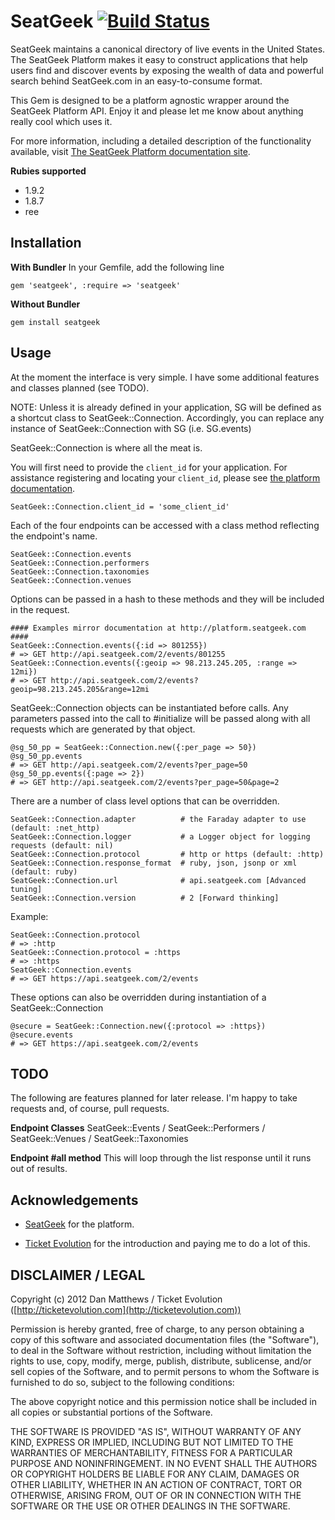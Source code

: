 SeatGeek [![Build Status](https://secure.travis-ci.org/seatshare/seatgeek.png)](http://travis-ci.org/seatshare/seatgeek)
========
SeatGeek maintains a canonical directory of live events in the United States. The SeatGeek Platform makes it easy to construct applications that help users find and discover events by exposing the wealth of data and powerful search behind SeatGeek.com in an easy-to-consume format.

This Gem is designed to be a platform agnostic wrapper around the SeatGeek Platform API. Enjoy it and please let me know about anything really cool which uses it.

For more information, including a detailed description of the functionality available, visit [The SeatGeek Platform documentation site](http://platform.seatgeek.com).

**Rubies supported**

- 1.9.2
- 1.8.7
- ree

Installation
------------

**With Bundler**
In your Gemfile, add the following line

    gem 'seatgeek', :require => 'seatgeek'

**Without Bundler**

    gem install seatgeek

Usage
-----
At the moment the interface is very simple. I have some additional features and classes planned (see TODO).

NOTE: Unless it is already defined in your application, SG will be defined as a shortcut class to SeatGeek::Connection. Accordingly, you can replace any instance of SeatGeek::Connection with SG (i.e. SG.events)

SeatGeek::Connection is where all the meat is.

You will first need to provide the `client_id` for your application. For assistance registering and locating your `client_id`, please see [the platform documentation](http://platform.seatgeek.com/#authentication).

    SeatGeek::Connection.client_id = 'some_client_id'

Each of the four endpoints can be accessed with a class method reflecting the endpoint's name.

    SeatGeek::Connection.events
    SeatGeek::Connection.performers
    SeatGeek::Connection.taxonomies
    SeatGeek::Connection.venues

Options can be passed in a hash to these methods and they will be included in the request.

    #### Examples mirror documentation at http://platform.seatgeek.com ####
    SeatGeek::Connection.events({:id => 801255})
    # => GET http://api.seatgeek.com/2/events/801255
    SeatGeek::Connection.events({:geoip => 98.213.245.205, :range => 12mi})
    # => GET http://api.seatgeek.com/2/events?geoip=98.213.245.205&range=12mi

SeatGeek::Connection objects can be instantiated before calls. Any parameters passed into the call to #initialize will be passed along with all requests which are generated by that object.

    @sg_50_pp = SeatGeek::Connection.new({:per_page => 50})
    @sg_50_pp.events
    # => GET http://api.seatgeek.com/2/events?per_page=50
    @sg_50_pp.events({:page => 2})
    # => GET http://api.seatgeek.com/2/events?per_page=50&page=2

There are a number of class level options that can be overridden.

    SeatGeek::Connection.adapter          # the Faraday adapter to use (default: :net_http)
    SeatGeek::Connection.logger           # a Logger object for logging requests (default: nil)
    SeatGeek::Connection.protocol         # http or https (default: :http)
    SeatGeek::Connection.response_format  # ruby, json, jsonp or xml (default: ruby)
    SeatGeek::Connection.url              # api.seatgeek.com [Advanced tuning]
    SeatGeek::Connection.version          # 2 [Forward thinking]

Example:

    SeatGeek::Connection.protocol
    # => :http
    SeatGeek::Connection.protocol = :https
    # => :https
    SeatGeek::Connection.events
    # => GET https://api.seatgeek.com/2/events

These options can also be overridden during instantiation of a SeatGeek::Connection

    @secure = SeatGeek::Connection.new({:protocol => :https})
    @secure.events
    # => GET https://api.seatgeek.com/2/events

TODO
----
The following are features planned for later release. I'm happy to take requests and, of course, pull requests.

**Endpoint Classes**
SeatGeek::Events / SeatGeek::Performers / SeatGeek::Venues / SeatGeek::Taxonomies

**Endpoint #all method**
This will loop through the list response until it runs out of results.

Acknowledgements
----------------

 - [SeatGeek](http://seatgeek.com) for the platform.

 - [Ticket Evolution](http://ticketevolution.com) for the introduction and paying me to do a lot of this.

DISCLAIMER / LEGAL
------------------
Copyright (c) 2012 Dan Matthews / Ticket Evolution ([http://ticketevolution.com](http://ticketevolution.com))

Permission is hereby granted, free of charge, to any person obtaining a copy of this software and associated documentation files (the "Software"), to deal in the Software without restriction, including without limitation the rights to use, copy, modify, merge, publish, distribute, sublicense, and/or sell copies of the Software, and to permit persons to whom the Software is furnished to do so, subject to the following conditions:

The above copyright notice and this permission notice shall be included in all copies or substantial portions of the Software.

THE SOFTWARE IS PROVIDED "AS IS", WITHOUT WARRANTY OF ANY KIND, EXPRESS OR IMPLIED, INCLUDING BUT NOT LIMITED TO THE WARRANTIES OF MERCHANTABILITY, FITNESS FOR A PARTICULAR PURPOSE AND NONINFRINGEMENT. IN NO EVENT SHALL THE AUTHORS OR COPYRIGHT HOLDERS BE LIABLE FOR ANY CLAIM, DAMAGES OR OTHER LIABILITY, WHETHER IN AN ACTION OF CONTRACT, TORT OR OTHERWISE, ARISING FROM, OUT OF OR IN CONNECTION WITH THE SOFTWARE OR THE USE OR OTHER DEALINGS IN THE SOFTWARE.
